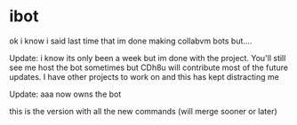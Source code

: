 # ibot
ok i know i said last time that im done making collabvm bots but....

Update: i know its only been a week but im done with the project. You'll still see me host the bot sometimes but CDh8u will contribute most of the future updates. I have other projects to work on and this has kept distracting me

Update: aaa now owns the bot

this is the version with all the new commands (will merge sooner or later)
